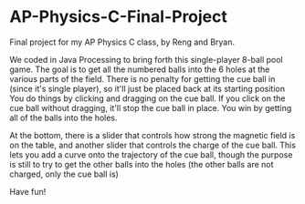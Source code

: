 # AP-Physics-C-Final-Project
Final project for my AP Physics C class, by Reng and Bryan.

We coded in Java Processing to bring forth this single-player 8-ball pool game.
The goal is to get all the numbered balls into the 6 holes at the various parts of the field.
There is no penalty for getting the cue ball in (since it's single player), so it'll just be placed back at its starting position
You do things by clicking and dragging on the cue ball. If you click on the cue ball without dragging, it'll stop the cue ball in place.
You win by getting all of the balls into the holes.

At the bottom, there is a slider that controls how strong the magnetic field is on the table, and another slider that controls the charge of the cue ball. This lets you add a curve onto the trajectory of the cue ball, though the purpose is still to try to get the other balls into the holes (the other balls are not charged, only the cue ball is)

Have fun!

